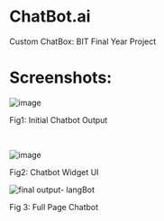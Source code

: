 # ChatBot.ai
Custom ChatBox: BIT Final Year Project 
</br>

<h1>Screenshots:</h1>

![image](https://github.com/user-attachments/assets/9c2f3f60-6715-42ce-8187-31c0d9d5cfac)
<p>Fig1: Initial Chatbot Output</p>

</br>

![image](https://github.com/user-attachments/assets/bf933cf9-abe9-4021-a718-b2332d7e93ae)
<p>Fig2: Chatbot Widget UI</p>

![final output- langBot](https://github.com/user-attachments/assets/7346562c-de5e-4a9a-a279-163589ec9137)
<p> Fig 3: Full Page Chatbot</p>
